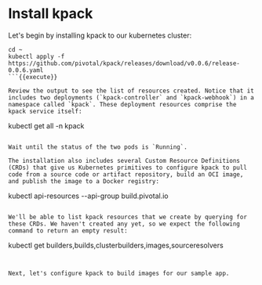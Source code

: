 # Install kpack

Let's begin by installing kpack to our kubernetes cluster:
```
cd ~
kubectl apply -f https://github.com/pivotal/kpack/releases/download/v0.0.6/release-0.0.6.yaml
```{{execute}}

Review the output to see the list of resources created. Notice that it includes two deployments (`kpack-controller` and `kpack-webhook`) in a namespace called `kpack`. These deployment resources comprise the kpack service itself:
```
kubectl get all -n kpack
```{{execute}}

Wait until the status of the two pods is `Running`.

The installation also includes several Custom Resource Definitions (CRDs) that give us Kubernetes primitives to configure kpack to pull code from a source code or artifact repository, build an OCI image, and publish the image to a Docker registry:
```
kubectl api-resources --api-group build.pivotal.io
```{{execute}}

We'll be able to list kpack resources that we create by querying for these CRDs. We haven't created any yet, so we expect the following command to return an empty result:
```
kubectl get builders,builds,clusterbuilders,images,sourceresolvers
```{{execute}}


Next, let's configure kpack to build images for our sample app.